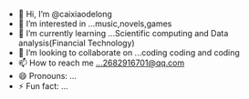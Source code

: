 - 👋 Hi, I’m @caixiaodelong
- 👀 I’m interested in ...music,novels,games
- 🌱 I’m currently learning ...Scientific computing and Data analysis(Financial Technology)
- 💞️ I’m looking to collaborate on ...coding coding and coding
- 📫 How to reach me ...2682916701@qq.com
- 😄 Pronouns: ...
- ⚡ Fun fact: ...

<!---
caixiaodelong/caixiaodelong is a ✨ special ✨ repository because its `README.md` (this file) appears on your GitHub profile.
You can click the Preview link to take a look at your changes.
--->

